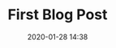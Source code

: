---
layout: post
title: First Blog Post
date: 2020-01-28 14:38
published: false
header_feature_image:
caption:
tags:    # use [tag1,tag2]
---